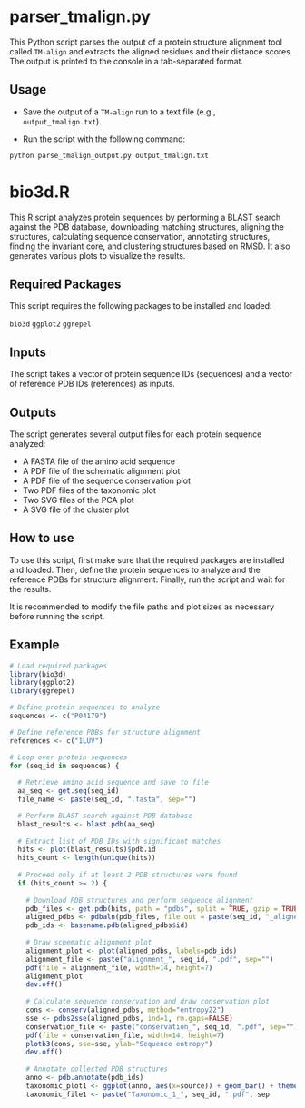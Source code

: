 # parser_tmalign.py
This Python script parses the output of a protein structure alignment tool called `TM-align` and extracts the aligned residues and their distance scores.
The output is printed to the console in a tab-separated format.

## Usage
* Save the output of a `TM-align` run to a text file (e.g., `output_tmalign.txt`).

* Run the script with the following command:
```python
python parse_tmalign_output.py output_tmalign.txt
```

# bio3d.R

This R script analyzes protein sequences by performing a BLAST search against the PDB database, downloading matching structures, aligning the structures, calculating sequence conservation, annotating structures, finding the invariant core, and clustering structures based on RMSD. It also generates various plots to visualize the results.

## Required Packages
This script requires the following packages to be installed and loaded:

`bio3d`
`ggplot2`
`ggrepel`

## Inputs
The script takes a vector of protein sequence IDs (sequences) and a vector of reference PDB IDs (references) as inputs.

## Outputs
The script generates several output files for each protein sequence analyzed:

* A FASTA file of the amino acid sequence
* A PDF file of the schematic alignment plot
* A PDF file of the sequence conservation plot
* Two PDF files of the taxonomic plot
* Two SVG files of the PCA plot
* A SVG file of the cluster plot

## How to use
To use this script, first make sure that the required packages are installed and loaded. Then, define the protein sequences to analyze and the reference PDBs for structure alignment. Finally, run the script and wait for the results.

It is recommended to modify the file paths and plot sizes as necessary before running the script.

## Example
```R
# Load required packages
library(bio3d)
library(ggplot2)
library(ggrepel)

# Define protein sequences to analyze
sequences <- c("P04179")

# Define reference PDBs for structure alignment
references <- c("1LUV")

# Loop over protein sequences
for (seq_id in sequences) {
  
  # Retrieve amino acid sequence and save to file
  aa_seq <- get.seq(seq_id)
  file_name <- paste(seq_id, ".fasta", sep="")

  # Perform BLAST search against PDB database
  blast_results <- blast.pdb(aa_seq)
  
  # Extract list of PDB IDs with significant matches
  hits <- plot(blast_results)$pdb.id
  hits_count <- length(unique(hits))
  
  # Proceed only if at least 2 PDB structures were found
  if (hits_count >= 2) {
    
    # Download PDB structures and perform sequence alignment
    pdb_files <- get.pdb(hits, path = "pdbs", split = TRUE, gzip = TRUE)
    aligned_pdbs <- pdbaln(pdb_files, file.out = paste(seq_id, "_aligned.pdb", sep=""), web.args=list(email='email@email.com'))
    pdb_ids <- basename.pdb(aligned_pdbs$id)
    
    # Draw schematic alignment plot
    alignment_plot <- plot(aligned_pdbs, labels=pdb_ids)
    alignment_file <- paste("alignment_", seq_id, ".pdf", sep="")
    pdf(file = alignment_file, width=14, height=7)
    alignment_plot
    dev.off()
    
    # Calculate sequence conservation and draw conservation plot
    cons <- conserv(aligned_pdbs, method="entropy22")
    sse <- pdbs2sse(aligned_pdbs, ind=1, rm.gaps=FALSE)
    conservation_file <- paste("conservation_", seq_id, ".pdf", sep="")
    pdf(file = conservation_file, width=14, height=7)
    plotb3(cons, sse=sse, ylab="Sequence entropy")
    dev.off()
    
    # Annotate collected PDB structures
    anno <- pdb.annotate(pdb_ids)
    taxonomic_plot1 <- ggplot(anno, aes(x=source)) + geom_bar() + theme_bw()
    taxonomic_file1 <- paste("Taxonomic_1_", seq_id, ".pdf", sep
```
